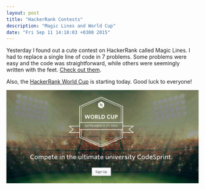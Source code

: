 ```yaml
---
layout: post
title: "HackerRank Contests"
description: "Magic Lines and World Cup"
date: "Fri Sep 11 14:18:03 +0300 2015"
---
```


Yesterday I found out a cute contest on HackerRank called Magic Lines. I had to
replace a single line of code in 7 problems. Some problems were easy and the
code was straightforward, while others were seemingly written with the feet.
[Check out them][0].

Also, the [HackerRank World Cup][1] is starting today. Good luck to everyone!

![hacker rank world cup](/assets/images/hacker_rank_world_cup.png)

[0]: https://www.hackerrank.com/contests/magic-lines-september-2015/challenges
[1]: https://www.hackerrank.com/worldcup
